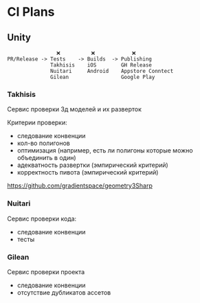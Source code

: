 # CI Plans

## Unity

```diagram
                ❌          ❌            ❌
PR/Release -> Tests    -> Builds  -> Publishing
              Takhisis    iOS        GH Release
              Nuitari     Android    Appstore Conntect
              Gilean                 Google Play
```

### Takhisis

Сервис проверки 3д моделей и их разверток

Критерии проверки:

- следование конвенции
- кол-во полигонов
- оптимизация (например, есть ли полигоны которые можно объединить в один)
- адекватность развертки (эмпирический критерий)
- корректность пивота (эмпирический критерий)

https://github.com/gradientspace/geometry3Sharp

### Nuitari

Сервис проверки кода:

- следование конвенции
- тесты

### Gilean

Сервис проверки проекта

- следование конвенции
- отсутствие дубликатов ассетов
 